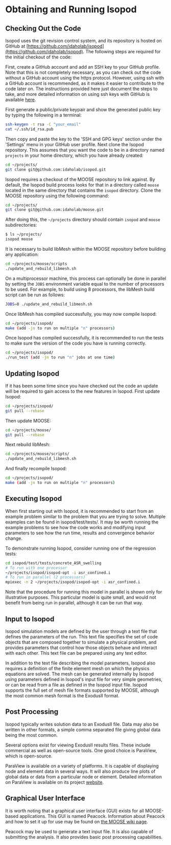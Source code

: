 # Obtaining and Running Isopod

## Checking Out the Code

Isopod uses the git revision control system, and its repository is
hosted on GitHub at [https://github.com/idaholab/isopod](https://github.com/idaholab/isopod).
The following steps are required for the initial checkout of
the code:

First, create a GitHub account and add an SSH key to your GitHub profile. Note that
this is not completely necessary, as you can check out the code without a GitHub
account using the https protocol.  However, using ssh with a GitHub account is recommended,
as it makes it easier to contribute to the code later on. The instructions provided here just
document the steps to take, and more detailed information
on using ssh keys with GitHub is available [here](https://help.github.com/articles/connecting-to-github-with-ssh/).

First generate a public/private keypair and show the generated public key by
typing the following in a terminal:

```bash
ssh-keygen -t rsa -C "your_email"
cat ~/.ssh/id_rsa.pub
```

Then copy and paste the key to the 'SSH and GPG keys' section under the 'Settings' menu
in your GitHub user profile. Next clone the Isopod repository. This assumes
that you want the code to be in a directory named `projects` in your home directory, which
you have already created:

```bash
cd ~/projects/
git clone git@github.com:idaholab/isopod.git
```

Isopod requires a checkout of the MOOSE repository to link against. By default, the Isopod
build process looks for that in a directory called `moose` located in the same directory
that contains the `isopod` directory. Clone the MOOSE repository using the following command:

```bash
cd ~/projects/
git clone git@github.com:idaholab/moose.git
```

After doing this, the `~/projects` directory should contain `isopod` and `moose` subdirectories:
```bash
$ ls ~/projects/
isopod moose
```

It is necessary to build libMesh within the MOOSE repository before building any application:

```bash
cd ~/projects/moose/scripts
./update_and_rebuild_libmesh.sh
```

On a multiprocessor machine, this process can optionally be done in parallel by setting
the `JOBS` environment variable equal to the number of processors to be used. For example, to 
build using 8 processors, the libMesh build script can be run as follows:
```bash
JOBS=8 ./update_and_rebuild_libmesh.sh
```

Once libMesh has compiled successfully, you may now compile Isopod:

```bash
cd ~/projects/isopod/
make (add -jn to run on multiple "n" processors)
```

Once Isopod has compiled successfully, it is recommended to run the tests
to make sure the version of the code you have is running correctly.

```bash
cd ~/projects/isopod/
./run_test (add -jn to run "n" jobs at one time)
```

## Updating Isopod

If it has been some time since you have checked out the code an update
will be required to gain access to the new features in Isopod.
First update Isopod:

```bash
cd ~/projects/isopod/
git pull --rebase
```

Then update MOOSE:

```bash
cd ~/projects/moose/
git pull --rebase
```

Next rebuild libMesh:

```bash
cd ~/projects/moose/scripts/
./update_and_rebuild_libmesh.sh
```

And finally recompile Isopod:

```bash
cd ~/projects/isopod/
make (add -jn to run on multiple "n" processors)
```

## Executing Isopod

When first starting out with Isopod, it is recommended to start from an
example problem similar to the problem that you are trying to solve.
Multiple examples can be found in isopod/test/tests/.
It may be worth running the example problems to see how the code works
and modifying input parameters to see how the run time, results and
convergence behavior change.

To demonstrate running Isopod, consider running one of the regression tests:

```bash
cd isopod/test/tests/concrete_ASR_swelling
# To run with one processor
~/projects/isopod/isopod-opt -i asr_confined.i
# To run in parallel (2 processors)
mpiexec -n 2 ~/projects/isopod/isopod-opt -i asr_confined.i
```

Note that the procedure for running this model in parallel is shown only
for illustrative purposes. This particular model is quite small, and would
not benefit from being run in parallel, although it can be run that way.

## Input to Isopod

Isopod simulation models are defined by the user through a text file
that defines the parameters of the run.  This text file specifies the
set of code objects that are composed together to simulate a physical
problem, and provides parameters that control how those objects behave
and interact with each other.  This text file can be prepared using any
text editor.

In addition to the text file describing the model parameters, Isopod also
requires a definition of the finite element mesh on which the physics
equations are solved. The mesh can be generated internally by Isopod using
parameters defined in Isopod's input file for very simple geometries, or can
be read from a file as defined in the Isopod input file. Isopod supports the
full set of mesh file formats supported by MOOSE, although the most common
mesh format is the ExodusII format.

## Post Processing

Isopod typically writes solution data to an ExodusII file. Data may also
be written in other formats, a simple comma separated file giving global
data being the most common.

Several options exist for viewing ExodusII results files. These include
commercial as well as open-source tools. One good choice is ParaView,
which is open-source.

ParaView is available on a variety of platforms. It is capable of
displaying node and element data in several ways. It will also produce
line plots of global data or data from a particular node or element.
Detailed information on ParaView is available on its project
[website](https://www.paraview.org).

## Graphical User Interface

It is worth noting that a graphical user interface (GUI) exists for all
MOOSE-based applications. This GUI is named Peacock. Information about
Peacock and how to set it up for use may be found on
[the MOOSE wiki page](http://mooseframework.org/wiki/Peacock).

Peacock may be used to generate a text input file. It is also capable of
submitting the analysis. It also provides basic post processing
capabilities.
